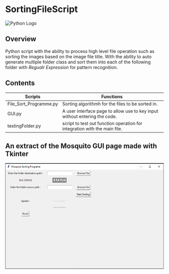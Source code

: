 # SortingFileScript
![Python Logo](https://www.python.org/static/img/python-logo.png)
## Overview
 Python script with the ability to process high level file operation such as sorting the images based on the image file title. With the ability to auto generate multiple folder class and sort them into each of the following folder with *Regualr Expression* for pattern recognition.
 
## Contents
 Scripts | Functions
------------ | -------------
File_Sort_Programme.py | Sorting algorithmh for the files to be sorted in.
GUI.py | A user interface page to allow use to key input without entering the code.
testingFolder.py | script to test out function operation for integration with the main file. 

## An extract of the Mosquito GUI page made with Tkinter
![GUI Page](GUI_page.PNG)
